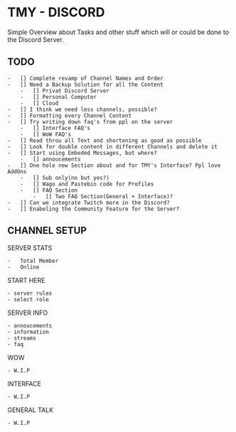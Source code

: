 # TMY - DISCORD

Simple Overview about Tasks and other stuff which will or could be done to the Discord Server.

## TODO

    -   [] Complete revamp of Channel Names and Order
    -   [] Need a Backup Solution for all the Content
        -   [] Privat Discord Server
        -   [] Personal Computer
        -   [] Cloud
    -   [] I think we need less channels, possible?
    -   [] Formatting every Channel Content
    -   [] Try writing down faq's from ppl on the server
        -   [] Interface FAQ's
        -   [] WoW FAQ's
    -   [] Read throu all Text and shortening as good as possible
    -   [] Look for double content in different Channels and delete it
    -   [] Start using Embeded Messages, but where?
        -   [] annoucements
    -   [] One hole new Section about and for TMY's Interface? Ppl love AddOns
        -   [] Sub only(no but yes?)
        -   [] Wago and Pastebin code for Profiles
        -   [] FAQ Section
            -   [] Two FAQ Section(General + Interface)?
    -   [] Can we integrate Twitch more in the Discord?
    -   [] Enabeling the Community Feature for the Server?

## CHANNEL SETUP

SERVER STATS

    -   Total Member
    -   Online

START HERE

    - server rules
    - select role

SERVER INFO

    - annoucements
    - information
    - streams
    - faq

WOW

    - W.I.P

INTERFACE

    - W.I.P

GENERAL TALK

    - W.I.P
